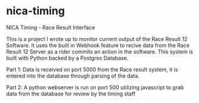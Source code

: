 # nica-timing
NICA Timing - Race Result Interface

This is a project I wrote up to monitor current output of the Race Result 12 Software.  It uses the built in Webhook feature to recive data from the Race Result 12 Server as a rider commits an action in the software.  This system is built with Python backed by a Postgres Database.

Part 1:
Data is received on port 5000 from the Race result system, it is entered into the database through parsing of the data.

Part 2:
A python webserver is run on port 500 utilizing javascript to grab data from the database for review by the timing staff
